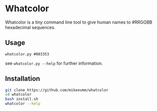 # Whatcolor

Whatcolor is a tiny command line tool to give human names
to #RRGGBB hexadecimal sequences.

## Usage

```terminal
whatcolor.py #003353
```

see `whatcolor.py --help` for further information.

## Installation

```bash
git clone https://github.com/mikeevmm/whatcolor
cd whatcolor
bash install.sh
whatcolor --help
```